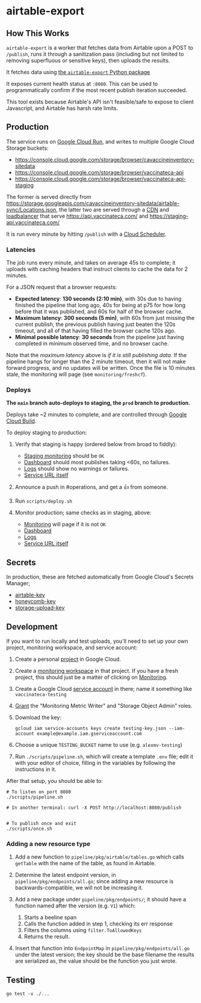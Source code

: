 # airtable-export

## How This Works

`airtable-export` is a worker that fetches data from Airtable upon a
POST to `/publish`, runs it through a sanitization pass (including but
not limited to removing superfluous or sensitive keys), then uploads
the results.

It fetches data using [the `airtable-export` Python
package](https://github.com/simonw/airtable-export)

It exposes current health status at `:8080`.  This can be used to
programmatically confirm if the most recent publish iteration
succeeded.

This tool exists because Airtable's API isn't feasible/safe to expose to client
Javascript, and Airtable has harsh rate limits.

## Production

The service runs on [Google Cloud
Run](https://console.cloud.google.com/run), and writes to multiple
Google Cloud Storage buckets:
 - https://console.cloud.google.com/storage/browser/cavaccineinventory-sitedata
 - https://console.cloud.google.com/storage/browser/vaccinateca-api
 - https://console.cloud.google.com/storage/browser/vaccinateca-api-staging
 
The former is served directly from
https://storage.googleapis.com/cavaccineinventory-sitedata/airtable-sync/Locations.json,
the latter two are served through a
[CDN](https://console.cloud.google.com/net-services/cdn/details/api-vaccinateca-com)
and
[loadbalancer](https://console.cloud.google.com/net-services/loadbalancing/details/http/api-vaccinateca-com)
that serve https://api.vaccinateca.com/ and
https://staging-api.vaccinateca.com/

It is run every minute by hitting `/publish` with a [Cloud
Scheduler](https://console.cloud.google.com/cloudscheduler).


### Latencies

The job runs every minute, and takes on average 45s to complete; it
uploads with caching headers that instruct clients to cache the data
for 2 minutes.

For a JSON request that a browser requests:
 - **Expected latency**: **130 seconds (2:10 min)**, with 30s due to
   having finished the pipeline that long ago, 40s for being at p75
   for how long before that it was published, and 60s for half of the
   browser cache.
 - **Maximum latency**: **300 seconds (5 min)**, with 60s from just
   missing the current publish, the previous publish having just
   beaten the 120s timeout, and all of that having filled the browser
   cache 120s ago.
 - **Minimal possible latency**: **30 seconds** from the pipeline just
   having completed in minimum observed time, and no browser cache.

Note that the _maximum latency_ above is _if it is still publishing
data._  If the pipeline hangs for longer than the 2 minute timeout,
then it will not make forward progress, and no updates will be
written.  Once the file is 10 minutes stale, the monitoring will page
(see `monitoring/freshcf`).

### Deploys

**The `main` branch auto-deploys to staging, the `prod` branch to
production.**

Deploys take ~2 minutes to complete, and are controlled through
[Google Cloud
Build](https://console.cloud.google.com/cloud-build/triggers).

To deploy staging to production:

1. Verify that staging is happy (ordered below from broad to fiddly):
   - [Staging monitoring](https://freshcf-staging-patvwfu2ya-uw.a.run.app/)
     should be `OK`
   - [Dashboard](https://console.cloud.google.com/monitoring/dashboards/builder/75b273d3-6724-48d0-8dad-0922f6207f79)
     should most publishes taking <60s, no failures.
   - [Logs](https://console.cloud.google.com/run/detail/us-west1/airtable-export-staging/logs)
     should show no warnings or failures.
   - [Service URL itself](https://airtable-export-staging-patvwfu2ya-uw.a.run.app/healthcheck)

2. Announce a push in #operations, and get a :thumbsup: from someone.

3. Run `scripts/deploy.sh`

4. Monitor production; same checks as in staging, above:
   - [Monitoring](https://freshcf-prod-patvwfu2ya-uw.a.run.app/)
     will page if it is not `OK`
   - [Dashboard](https://console.cloud.google.com/monitoring/dashboards/builder/75b273d3-6724-48d0-8dad-0922f6207f79)
   - [Logs](https://console.cloud.google.com/run/detail/us-west1/airtable-export-prod/logs)
   - [Service URL itself](https://airtable-export-prod-patvwfu2ya-uw.a.run.app/healthcheck)

## Secrets

In production, these are fetched automatically from Google Cloud's Secrets Manager;
 - [airtable-key](https://console.cloud.google.com/security/secret-manager/secret/airtable-key)
 - [honeycomb-key](https://console.cloud.google.com/security/secret-manager/secret/honeycomb-key)
 - [storage-upload-key](https://console.cloud.google.com/security/secret-manager/secret/storage-upload-key)

## Development

If you want to run locally and test uploads, you'll need to set up
your own project, monitoring workspace, and service account:

1. Create a personal [project][projects] in Google Cloud.
2. Create a [monitoring workspace][workspaces] in that project.  If
   you have a fresh project, this should just be a matter of clicking
   on [Monitoring][monitoring].
3. Create a Google Cloud [service account][service-account] in there;
   name it something like `vaccinateca-testing`
4. [Grant][role-grants] the "Monitoring Metric Writer" and "Storage
   Object Admin" roles.
5. Download the key:

   ```
   gcloud iam service-accounts keys create testing-key.json --iam-account example@example.iam.gserviceaccount.com
   ```

6. Choose a unique `TESTING_BUCKET` name to use (e.g. `alexmv-testing`)

7. Run `./scripts/pipeline.sh`, which will create a template `.env`
   file; edit it with your editor of choice, filling in the variables
   by following the instructions in it.

[projects]: https://cloud.google.com/resource-manager/docs/creating-managing-projects#creating_a_project
[workspaces]: https://cloud.google.com/monitoring/workspaces
[monitoring]: https://console.cloud.google.com/monitoring
[service-account]: https://cloud.google.com/iam/docs/creating-managing-service-accounts#creating
[role-grants]: https://cloud.google.com/iam/docs/granting-changing-revoking-access#granting-console

After that setup, you should be able to:
```
# To listen on port 8080
./scripts/pipeline.sh

# In another terminal: curl -X POST http://localhost:8080/publish


# To publish once and exit
./scripts/once.sh
```

### Adding a new resource type

1. Add a new function to `pipeline/pkg/airtable/tables.go` which calls
   `getTable` with the name of the table, as found in Airtable.

2. Determine the latest endpoint version, in
   `pipeline/pkg/endpoints/all.go`; since adding a new resource is
   backwards-compatible, we will not be increasing it.

3. Add a new package under `pipeline/pkg/endpoints/`; it should have a
   function named after the version (e.g. `V1`) which:

   1. Starts a beeline span
   2. Calls the function added in step 1, checking its err response
   3. Filters the columns using `filter.ToAllowedKeys`
   4. Returns the result.

4. Insert that function into `EndpointMap` in
   `pipeline/pkg/endpoints/all.go` under the latest version; the key
   should be the base filename the results are serialized as, the
   value should be the function you just wrote.

## Testing

```
go test -v ./...
```
